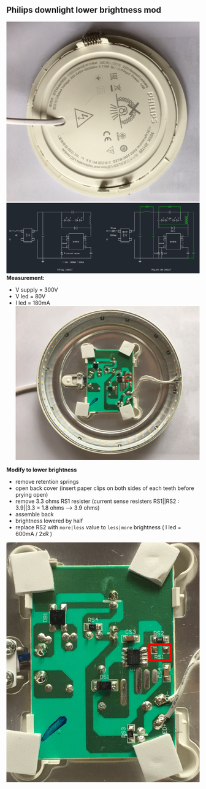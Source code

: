 Philips downlight lower brightness mod
--- 

![back](https://github.com/rern/tips/blob/master/LED_downlight_brightness_mod/back.jpg) 
![circuit](https://github.com/rern/tips/blob/master/LED_downlight_brightness_mod/circuit.jpg)
**Measurement:**  
- V supply = 300V  
- V led = 80V  
- I led = 180mA 
![board](https://github.com/rern/tips/blob/master/LED_downlight_brightness_mod/board.jpg)  
  
**Modify to lower brightness**  
- remove retention springs
- open back cover (insert paper clips on both sides of each teeth before prying open)
- remove 3.3 ohms RS1 resister (current sense resisters RS1||RS2 : 3.9||3.3 = 1.8 ohms --> 3.9 ohms)
- assemble back
- brightness lowered by half
- replace RS2 with `more|less` value to `less|more` brightness ( I led = 600mA / 2xR )

![removed](https://github.com/rern/tips/blob/master/LED_downlight_brightness_mod/removed.jpg)
